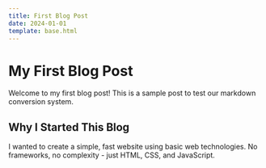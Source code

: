 ```yaml
---
title: First Blog Post
date: 2024-01-01
template: base.html
---
```


# My First Blog Post

Welcome to my first blog post! This is a sample post to test our markdown conversion system.

## Why I Started This Blog

I wanted to create a simple, fast website using basic web technologies. No frameworks, no complexity - just HTML, CSS, and JavaScript. 